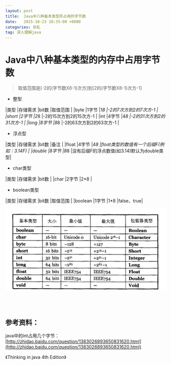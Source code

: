 ```yaml
---
layout: post
title:  Java中八种基本类型所占用的字节数
date:   2015-10-23 10:35:00 +0800
categories: 杂乱
tag: 深入理解java
---
```


Java中八种基本类型的内存中占用字节数
===============================

> 取值范围是[-2的(字节数X8-1)次方]到[2的(字节数X8-1)次方-1]

+ 整型

|类型	|存储需求	|bit数	|取值范围      				|
|byte	|1字节		|1*8 	|-2的7次方到2的7次方-1		|
|short	|2字节		|2*8 	|-2的15次方到2的15次方-1	|
|int	|4字节		|4*8 	|-2的31次方到2的31次方-1	|
|long	|8字节		|8*8 	|-2的63次方到2的63次方-1	|

+ 浮点型

|类型	|存储需求	|bit数	|备注										|
|float 	|4字节		|4*8 	|float类型的数值有一个后缀F(例如：3.14F)	|
|double	|8字节		|8*8 	|没有后缀F的浮点数值(如3.14)默认为double类型|

+ char类型

|类型	|存储需求	|bit数	|
|char 	|2字节		|2*8 	|

+ boolean类型

|类型		|存储需求	|bit数	|取值范围 	|
|boolean 	|1字节     	|1*8    |false、true|

![Java Bits](/images/blog/blobs/java_bits/java_bits.png)

<br />
<br />

参考资料：
-------------------------------------

java中的int占用几个字节：[http://zhidao.baidu.com/question/1383026893650831620.html](http://zhidao.baidu.com/question/1383026893650831620.html)

《Thinking in java 4th Edition》

<br />
<br />